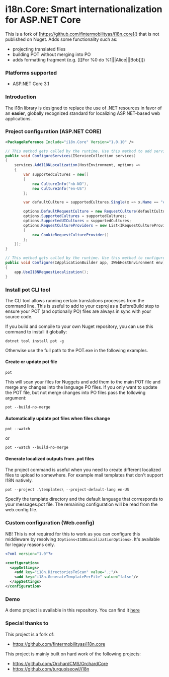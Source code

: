 # i18n.Core: Smart internationalization for ASP.NET Core

This is a fork of [https://github.com/fintermobilityas/i18n.core]() that is not published on Nuget. Adds some functionality such as:

- projecting translated files
- building POT without merging into PO
- adds formatting fragment (e.g. [[[For %0 do %1|||Alice|||Bob]]])


### Platforms supported

- ASP.NET Core 3.1 

### Introduction

The i18n library is designed to replace the use of .NET resources in favor 
of an **easier**, globally recognized standard for localizing ASP.NET-based web applications.

### Project configuration (ASP.NET CORE)

```xml
<PackageReference Include="i18n.Core" Version="1.0.10" />
```

```cs
// This method gets called by the runtime. Use this method to add services to the container.
public void ConfigureServices(IServiceCollection services)
{
    services.AddI18NLocalization(HostEnvironment, options =>
    {
        var supportedCultures = new[]
        {
            new CultureInfo("nb-NO"),
            new CultureInfo("en-US")
        };

        var defaultCulture = supportedCultures.Single(x => x.Name == "en-US");

        options.DefaultRequestCulture = new RequestCulture(defaultCulture);
        options.SupportedCultures = supportedCultures;
        options.SupportedUICultures = supportedCultures;
        options.RequestCultureProviders = new List<IRequestCultureProvider>
        {
            new CookieRequestCultureProvider()
        };
    });
}
```

```cs
// This method gets called by the runtime. Use this method to configure the HTTP request pipeline.
public void Configure(IApplicationBuilder app, IWebHostEnvironment env)
{
    app.UseI18NRequestLocalization();
}
```

### Install pot  CLI tool

The CLI tool allows running certain translations processes from the command line. This is useful to add to your csproj as a BeforeBuild step to ensure your POT (and optionally PO) files are always in sync with your source code.

If you build and compile to your own Nuget repository, you can use this command to install it globally:

```
dotnet tool install pot -g
```

Otherwise use the full path to the POT.exe in the following examples.

#### Create or update pot file 

```
pot
```

This will scan your files for Nuggets and add them to the main POT file and merge any changes into the language PO files. If you only want to update the POT file, but not merge changes into PO files pass the following argument:

```
pot --build-no-merge
```

#### Automatically update pot files when files change

```
pot --watch
```

or

```
pot --watch --build-no-merge
```

#### Generate localized outputs from .pot files

The project command is useful when you need to create different localized files to upload to somewhere. For example mail templates that don't support I18N natively.

```
pot --project .\templates\ --project-default-lang en-US
```

Specify the template directory and the default language that corresponds to your messages.pot file. The remaining configuration will be read from the web.config file.

### Custom configuration (Web.config)

NB! This is not required for this to work as you can configure this middleware by resolving `IOptions<I18NLocalizationOptions>`. It's available for legacy reasons only.

```xml
<?xml version="1.0"?>

<configuration>
  <appSettings>
    <add key="i18n.DirectoriesToScan" value=".;"/>
    <add key="i18n.GenerateTemplatePerFile" value="false"/>
  </appSettings>
</configuration>
```

### Demo

A demo project is available in this repository. You can find it [here](https://github.com/fintermobilityas/i18n.core/tree/master/src/i18n.Demo)

### Special thanks to

This project is a fork of:

- https://github.com/fintermobilityas/i18n.core


This project is mainly built on hard work of the following projects:

- https://github.com/OrchardCMS/OrchardCore
- https://github.com/turquoiseowl/i18n
